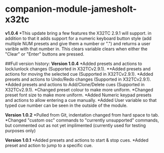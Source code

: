 # companion-module-jamesholt-x32tc

**v1.0.4**
*This update bring a few features the X32TC 2.9.1 will support.  in addition to that it adds support for a numeric keyboard button style (add multiple NUM presets and give them a number or ".") and returns a user varible with that number in.  This clears variable clears when either the "Clear" or "Enter" buttons are pressed.


##Full version history:
**Version 1.0.4**
	*Added presets and actions to lock/unlock changes (Supported in X32TCv2.9.1).
	**Added presets and actions for moving the selected cue (Supported in X32TCv2.9.1).
	*Added presets and actions to Undo/Redo changes (Supported in X32TCv2.9.1).
	*Added presets and actions to Add/Clone/Delete cues (Supported in X32TCv2.9.1).
	*Changed preset colour to make more uniform.
	*Changed preset font size to make more uniform.
	*Added Numeric keypad presets and actions to allow entering a cue manually.
	*Added User variable so that typed cue number can be seen in the outside of the module.

**Version 1.0.2**
	*Pulled from Git, indentation changed from hard space to tab.
	*Changed "custom osc" commands to "currently unsupported" commands, but commented out as not yet implimented (currently used for testing purposes only)

**Version 1.0.1**
	*Added presets and actions to start & stop cues.
	*Added preset and action to jump to a specific cue.


